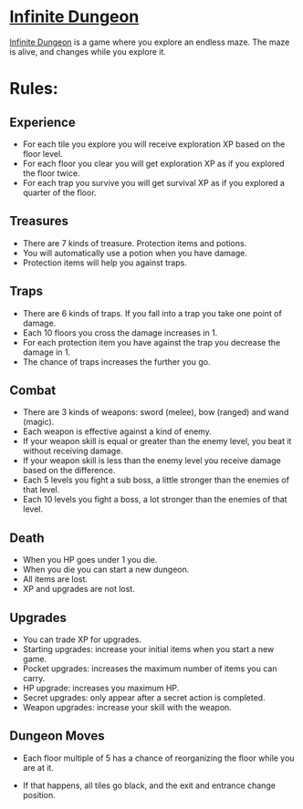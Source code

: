 # [Infinite Dungeon]
[Infinite Dungeon] is a game where you explore an endless maze. The maze is alive, and changes while you explore it. 

# Rules:
## Experience
- For each tile you explore you will receive exploration XP based on the floor level.
- For each floor you clear you will get exploration XP as if you explored the floor twice. 
- For each trap you survive you will get survival XP as if you explored a quarter of the floor.

## Treasures
- There are 7 kinds of treasure. Protection items and potions. 
- You will automatically use a potion when you have damage.
- Protection items will help you against traps. 

## Traps
- There are 6 kinds of traps. If you fall into a trap you take one point of damage. 
- Each 10 floors you cross the damage increases in 1. 
- For each protection item you have against the trap you decrease the damage in 1. 
- The chance of traps increases the further you go. 

## Combat
- There are 3 kinds of weapons: sword (melee), bow (ranged) and wand (magic). 
- Each weapon is effective against a kind of enemy.
- If your weapon skill is equal or greater than the enemy level, you beat it without receiving damage. 
- If your weapon skill is less than the enemy level you receive damage based on the difference. 
- Each 5 levels you fight a sub boss, a little stronger than the enemies of that level. 
- Each 10 levels you fight a boss, a lot stronger than the enemies of that level. 

## Death
- When you HP goes under 1 you die. 
- When you die you can start a new dungeon. 
- All items are lost. 
- XP and upgrades are not lost. 

## Upgrades
- You can trade XP for upgrades. 
- Starting upgrades: increase your initial items when you start a new game. 
- Pocket upgrades: increases the maximum number of items you can carry. 
- HP upgrade: increases you maximum HP. 
- Secret upgrades: only appear after a secret action is completed. 
- Weapon upgrades: increase your skill with the weapon.

## Dungeon Moves
- Each floor multiple of 5 has a chance of reorganizing the floor while you are at it. 
- If that happens, all tiles go black, and the exit and entrance change position. 

  [Infinite Dungeon]: <https://vinnyambesek.github.io/infiniteDungeon/>
